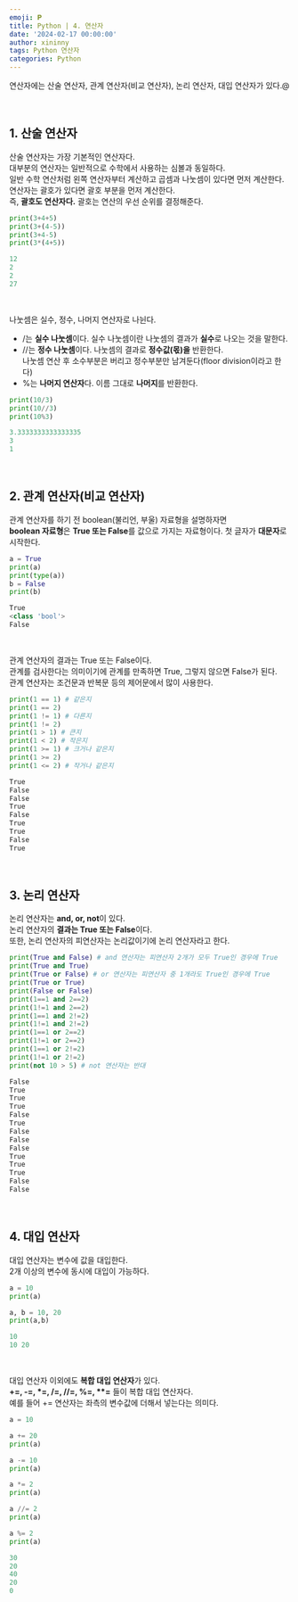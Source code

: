 ```yaml
---
emoji: 𝐏
title: Python | 4. 연산자
date: '2024-02-17 00:00:00'
author: xininny
tags: Python 연산자
categories: Python
---
```


연산자에는 산술 연산자, 관계 연산자(비교 연산자), 논리 연산자, 대입 연산자가 있다.@

<br>

## 1. 산술 연산자

산술 연산자는 가장 기본적인 연산자다.  
대부분의 연산자는 일반적으로 수학에서 사용하는 심볼과 동일하다.  
일반 수학 연산처럼 왼쪽 연산자부터 계산하고 곱셈과 나눗셈이 있다면 먼저 계산한다.  
연산자는 괄호가 있다면 괄호 부분을 먼저 계산한다.  
즉, **괄호도 연산자다.** 괄호는 연산의 우선 순위를 결정해준다.

```python
print(3+4+5)
print(3+(4-5))
print(3+4-5)
print(3*(4+5))

```

```PowerShell
12
2
2
27
```

<br>

나눗셈은 실수, 정수, 나머지 연산자로 나뉜다.

- /는 **실수 나눗셈**이다. 실수 나눗셈이란 나눗셈의 결과가 **실수**로 나오는 것을 말한다.
- //는 **정수 나눗셈**이다. 나눗셈의 결과로 **정수값(몫)을** 반환한다.  
  나눗셈 연산 후 소수부분은 버리고 정수부분만 남겨둔다(floor division이라고 한다)
- %는 **나머지 연산자**다. 이름 그대로 **나머지**를 반환한다.

```python
print(10/3)
print(10//3)
print(10%3)
```

```PowerShell
3.3333333333333335
3
1
```

<br>

## 2. 관계 연산자(비교 연산자)

관계 연산자를 하기 전 boolean(불리언, 부울) 자료형을 설명하자면  
**boolean 자료형**은 **True 또는 False**를 값으로 가지는 자료형이다.
첫 글자가 **대문자**로 시작한다.

```python
a = True
print(a)
print(type(a))
b = False
print(b)
```

```PowerShell
True
<class 'bool'>
False
```

<br>

관계 연산자의 결과는 True 또는 False이다.  
관계를 검사한다는 의미이기에 관계를 만족하면 True, 그렇지 않으면 False가 된다.  
관계 연산자는 조건문과 반복문 등의 제어문에서 많이 사용한다.

```python
print(1 == 1) # 같은지
print(1 == 2)
print(1 != 1) # 다른지
print(1 != 2)
print(1 > 1) # 큰지
print(1 < 2) # 작은지
print(1 >= 1) # 크거나 같은지
print(1 >= 2)
print(1 <= 2) # 작거나 같은지
```

```PowerShell
True
False
False
True
False
True
True
False
True
```

<br>

## 3. 논리 연산자

논리 연산자는 **and, or, not**이 있다.  
논리 연산자의 **결과는 True 또는 False**이다.  
또한, 논리 연산자의 피연산자는 논리값이기에 논리 연산자라고 한다.

```python
print(True and False) # and 연산자는 피연산자 2개가 모두 True인 경우에 True
print(True and True)
print(True or False) # or 연산자는 피연산자 중 1개라도 True인 경우에 True
print(True or True)
print(False or False)
print(1==1 and 2==2)
print(1!=1 and 2==2)
print(1==1 and 2!=2)
print(1!=1 and 2!=2)
print(1==1 or 2==2)
print(1!=1 or 2==2)
print(1==1 or 2!=2)
print(1!=1 or 2!=2)
print(not 10 > 5) # not 연산자는 반대
```

```PowerShell
False
True
True
True
False
True
False
False
False
True
True
True
False
False
```

<br>

## 4. 대입 연산자

대입 연산자는 변수에 값을 대입한다.  
2개 이상의 변수에 동시에 대입이 가능하다.

```python
a = 10
print(a)

a, b = 10, 20
print(a,b)
```

```PowerShell
10
10 20
```

<br>

대입 연산자 이외에도 **복합 대입 연산자**가 있다.  
**+=, -=, \*=, /=, //=, %=, \*\*=** 들이 복합 대입 연산자다.  
예를 들어 += 연산자는 좌측의 변수값에 더해서 넣는다는 의미다.

```python
a = 10

a += 20
print(a)

a -= 10
print(a)

a *= 2
print(a)

a //= 2
print(a)

a %= 2
print(a)
```

```PowerShell
30
20
40
20
0
```

```toc

```
